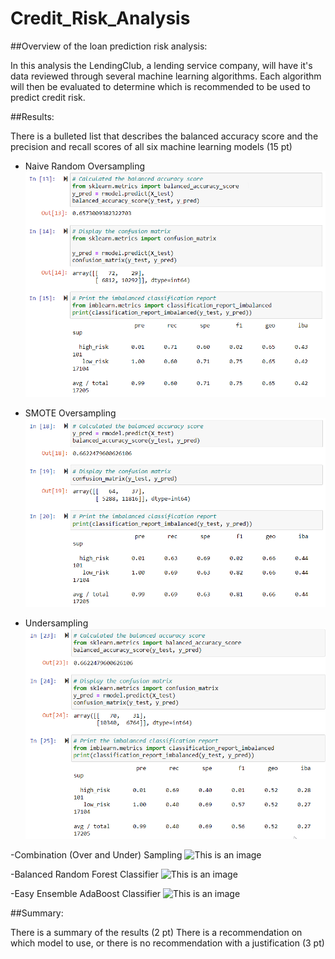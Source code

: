 # Credit_Risk_Analysis

##Overview of the loan prediction risk analysis:

In this analysis the LendingClub, a lending service company, will have it's data reviewed through several machine learning algorithms. Each algorithm will then be evaluated to determine which is recommended to be used to predict credit risk. 

##Results:

There is a bulleted list that describes the balanced accuracy score and the precision and recall scores of all six machine learning models (15 pt)

- Naive Random Oversampling
![This is an image](https://github.com/SubF/Credit_Risk_Analysis/blob/main/Images/Naive%20Random%20Oversampling.png)

- SMOTE Oversampling
![This is an image](https://github.com/SubF/Credit_Risk_Analysis/blob/main/Images/SMOTE%20Oversampling.png)

- Undersampling
![This is an image](https://github.com/SubF/Credit_Risk_Analysis/blob/main/Images/Undersampling.png)

-Combination (Over and Under) Sampling
![This is an image]()

-Balanced Random Forest Classifier
![This is an image]()

-Easy Ensemble AdaBoost Classifier
![This is an image]()


##Summary:

There is a summary of the results (2 pt)
There is a recommendation on which model to use, or there is no recommendation with a justification (3 pt)

